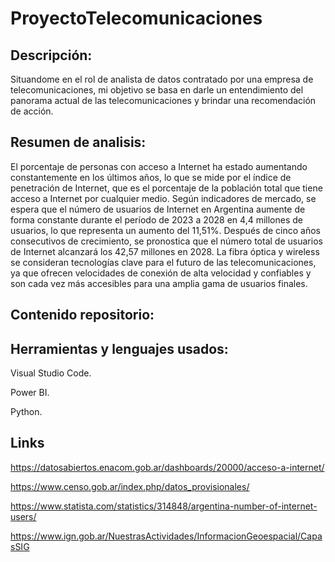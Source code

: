 # ProyectoTelecomunicaciones
## Descripción:

Situandome en el rol de analista de datos contratado por una empresa de telecomunicaciones, mi objetivo se basa en darle un entendimiento del panorama actual de las telecomunicaciones y brindar una recomendación de acción.
## Resumen de analisis:

El porcentaje de personas con acceso a Internet ha estado aumentando constantemente en los últimos años, lo que se mide por el índice de penetración de Internet, que es el porcentaje de la población total que tiene acceso a Internet por cualquier medio. Según indicadores de mercado, se espera que el número de usuarios de Internet en Argentina aumente de forma constante durante el período de 2023 a 2028 en 4,4 millones de usuarios, lo que representa un aumento del 11,51%. Después de cinco años consecutivos de crecimiento, se pronostica que el número total de usuarios de Internet alcanzará los 42,57 millones en 2028.
La fibra óptica y wireless se consideran tecnologías clave para el futuro de las telecomunicaciones, ya que ofrecen velocidades de conexión de alta velocidad y confiables y son cada vez más accesibles para una amplia gama de usuarios finales.
## Contenido repositorio:

## Herramientas y lenguajes usados:

Visual Studio Code.

Power BI.

Python.
## Links

https://datosabiertos.enacom.gob.ar/dashboards/20000/acceso-a-internet/

https://www.censo.gob.ar/index.php/datos_provisionales/

https://www.statista.com/statistics/314848/argentina-number-of-internet-users/

https://www.ign.gob.ar/NuestrasActividades/InformacionGeoespacial/CapasSIG
